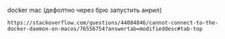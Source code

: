 docker mac (дефолтно через брю запустить анрил)

    https://stackoverflow.com/questions/44084846/cannot-connect-to-the-docker-daemon-on-macos/76556754?answertab=modifieddesc#tab-top
